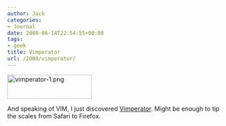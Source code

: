 ```yaml
---
author: Jack
categories:
- Journal
date: 2008-06-14T22:54:55+00:00
tags:
- geek
title: Vimperator
url: /2008/vimperator/
---
```


<img src="http://baty.net/files/vimperator-1.png" alt="vimperator-1.png" border="0" width="194" height="56" />

And speaking of <span class="caps">VIM</span>, I just discovered [Vimperator][1]. Might be enough to tip the scales from Safari to Firefox.

 [1]: http://vimperator.mozdev.org/index.html